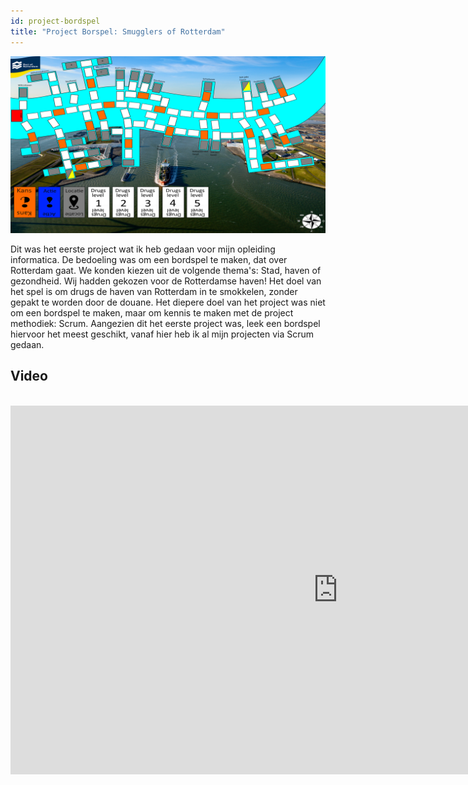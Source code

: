 ```yaml
---
id: project-bordspel
title: "Project Borspel: Smugglers of Rotterdam"
---
```


<img src="assets/bordspel.png">

Dit was het eerste project wat ik heb gedaan voor mijn opleiding informatica. De bedoeling was om een bordspel te maken, dat over Rotterdam gaat. We konden kiezen uit de volgende thema's: Stad, haven of gezondheid. Wij hadden gekozen voor de Rotterdamse haven! Het doel van het spel is om drugs de haven van Rotterdam in te smokkelen, zonder gepakt te worden door de douane. Het diepere doel van het project was niet om een bordspel te maken, maar om kennis te maken met de project methodiek: Scrum. Aangezien dit het eerste project was, leek een bordspel hiervoor het meest geschikt, vanaf hier heb ik al mijn projecten via Scrum gedaan.


## Video
<br>

<iframe width="1048" height="590" src="https://www.youtube.com/embed/xsx6hSirarM" frameborder="0" allow="autoplay; encrypted-media" allowfullscreen></iframe>